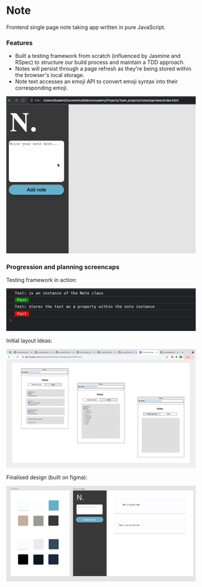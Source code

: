 # Note

Frontend single page note taking app written in pure JavaScript.

### Features

- Built a testing framework from scratch (influenced by Jasmine and RSpec) to structure our build process and maintain a TDD approach.
- Notes will persist through a page refresh as they're being stored within the browser's local storage.
- Note text accesses an emoji API to convert emoji syntax into their corresponding emoji.

![alt text](./images/noteappDemo.gif)


### Progression and planning screencaps

Testing framework in action:

![alt text](./images/testingFramework.png)


Initial layout ideas:

![alt text](./images/notesPlan.png)


Finalised design (built on figma):

![alt text](./images/notesPlan2.png)